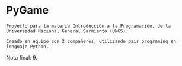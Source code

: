 # PyGame

	Proyecto para la materia Introducción a la Programación, de la Universidad Nacional General Sarmiento (UNGS).

	Creado en equipo con 2 compañeros, utilizando pair programing en lenguaje Python.
  
  Nota final: 9.
